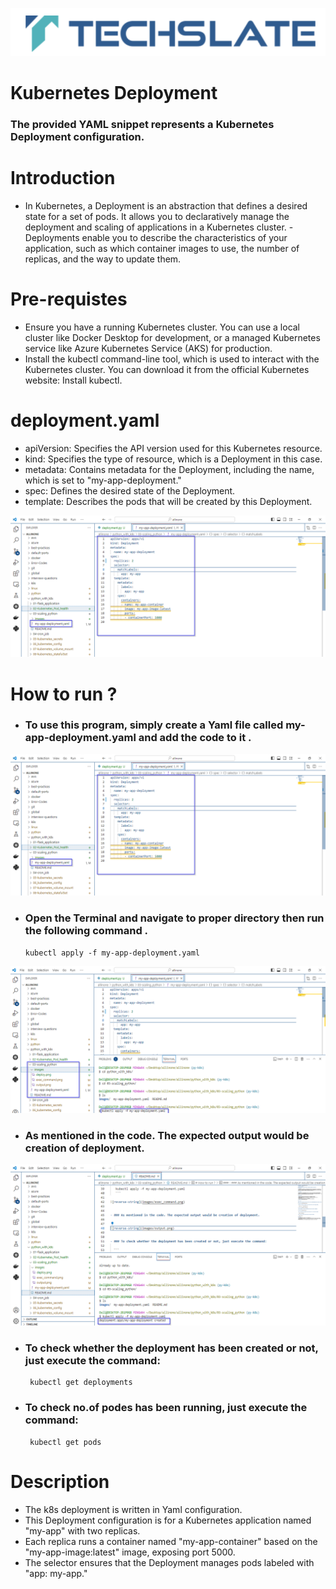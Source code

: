 ![TechSlate](../../global/images/ts.png)

# Kubernetes Deployment 

### The provided YAML snippet represents a Kubernetes Deployment configuration.

# Introduction 

- In Kubernetes, a Deployment is an abstraction that defines a desired state for a set of pods. It allows you to declaratively manage the deployment and scaling of applications in a Kubernetes cluster. - Deployments enable you to describe the characteristics of your application, such as which container images to use, the number of replicas, and the way to update them.


# Pre-requistes

- Ensure you have a running Kubernetes cluster. You can use a local cluster like Docker Desktop for development, or a managed Kubernetes service like Azure Kubernetes Service (AKS) for production.
- Install the kubectl command-line tool, which is used to interact with the Kubernetes cluster. You can download it from the official Kubernetes website: Install kubectl.


# deployment.yaml

- apiVersion: Specifies the API version used for this Kubernetes resource.
- kind: Specifies the type of resource, which is a Deployment in this case.
- metadata: Contains metadata for the Deployment, including the name, which is set to "my-app-deployment."
- spec: Defines the desired state of the Deployment.
- template: Describes the pods that will be created by this Deployment.

![reverse-string](images/deployment.png)


# How to run ?

- ### To use this program, simply create a Yaml file called my-app-deployment.yaml and add the code to it .

![reverse-string](images/deployment.png)


- ### Open the Terminal and navigate to proper directory then run the following command .

   ```
   kubectl apply -f my-app-deployment.yaml
   ```

![reverse-string](images/exec_command.png)


- ### As mentioned in the code. The expected output would be creation of deployment.


![reverse-string](images/output.png)


- ### To check whether the deployment has been created or not, just execute the command:

  ```
   kubectl get deployments
   ```
   
- ### To check no.of podes has been running, just execute the command:

  ```
   kubectl get pods
   ```  
# Description 

- The k8s deployment is written in Yaml configuration.
- This Deployment configuration is for a Kubernetes application named "my-app" with two replicas. 
- Each replica runs a container named "my-app-container" based on the "my-app-image:latest" image, exposing port 5000. 
- The selector ensures that the Deployment manages pods labeled with "app: my-app."






